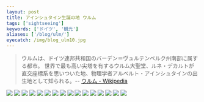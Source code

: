 ```yaml
---
layout: post
title: アインシュタイン生誕の地 ウルム
tags: ['sightseeing']
keywords: ['ドイツ', '観光']
aliases: ['/blog/ulm/']
eyecatch: /img/blog_ulm10.jpg
---
```


> ウルムは、ドイツ連邦共和国のバーデン＝ヴュルテンベルク州南部に属する都市。 世界で最も高い尖塔を有するウルム大聖堂、ルネ・デカルトが直交座標系を思いついた地、物理学者アルベルト・アインシュタインの出生地として知られる。-- [ウルム - Wikipedia](https://ja.wikipedia.org/wiki/%E3%82%A6%E3%83%AB%E3%83%A0)

<img src="/img/blog_ulm01.jpg" class="image-on-frame image-fade">

<img src="/img/blog_ulm02.jpg" class="image-on-frame-small image-fade">

<img src="/img/blog_ulm03.jpg" class="image-on-frame image-fade">

<img src="/img/blog_ulm04.jpg" class="image-on-frame image-fade">

<img src="/img/blog_ulm05.jpg" class="image-on-frame image-fade">

<img src="/img/blog_ulm06.jpg" class="image-on-frame image-fade">

<img src="/img/blog_ulm07.jpg" class="image-on-frame image-fade">

<img src="/img/blog_ulm08.jpg" class="image-on-frame image-fade">

<img src="/img/blog_ulm09.jpg" class="image-on-frame image-fade">

<img src="/img/blog_ulm10.jpg" class="image-on-frame image-fade">

<img src="/img/blog_ulm11.jpg" class="image-on-frame image-fade">

<img src="/img/blog_ulm12.jpg" class="image-on-frame image-fade">

<img src="/img/blog_ulm13.jpg" class="image-on-frame image-fade">

<img src="/img/blog_ulm14.jpg" class="image-on-frame image-fade">

<img src="/img/blog_ulm15.jpg" class="image-on-frame image-fade">

<img src="/img/blog_ulm16.jpg" class="image-on-frame image-fade">